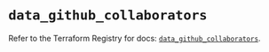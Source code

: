# `data_github_collaborators`

Refer to the Terraform Registry for docs: [`data_github_collaborators`](https://registry.terraform.io/providers/integrations/github/6.7.0/docs/data-sources/collaborators).
